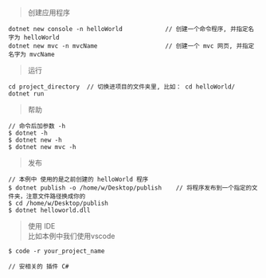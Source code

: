 > 创建应用程序
```
dotnet new console -n helloWorld            // 创建一个命令程序, 并指定名字为 helloWorld
dotnet new mvc -n mvcName                   // 创建一个 mvc 网页, 并指定名字为 mvcName
```
> 运行
```
cd project_directory  // 切换进项目的文件夹里, 比如： cd helloWorld/
dotnet run
```

> 帮助   
```
// 命令后加参数 -h
$ dotnet -h 
$ dotnet new -h
$ dotnet new mvc -h
```

> 发布
```
// 本例中 使用的是之前创建的 helloWorld 程序
$ dotnet publish -o /home/w/Desktop/publish    // 将程序发布到一个指定的文件夹，注意文件路径换成你的
$ cd /home/w/Desktop/publish 
$ dotnet helloworld.dll
```
> 使用 IDE  
比如本例中我们使用vscode 
```
$ code -r your_project_name

// 安相关的 插件 C#
```
